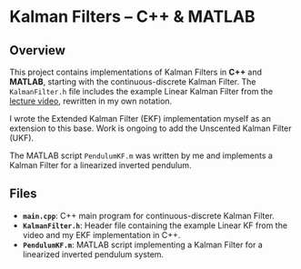 # Kalman Filters – C++ & MATLAB

## Overview  
This project contains implementations of Kalman Filters in **C++** and **MATLAB**, starting with the continuous-discrete Kalman Filter. The `KalmanFilter.h` file includes the example Linear Kalman Filter from the [lecture video](https://www.youtube.com/watch?v=QNRmlgdN-eg), rewritten in my own notation.

I wrote the Extended Kalman Filter (EKF) implementation myself as an extension to this base. Work is ongoing to add the Unscented Kalman Filter (UKF).

The MATLAB script `PendulumKF.m` was written by me and implements a Kalman Filter for a linearized inverted pendulum.

## Files

- **`main.cpp`**: C++ main program for continuous-discrete Kalman Filter.  
- **`KalmanFilter.h`**: Header file containing the example Linear KF from the video and my EKF implementation in C++.  
- **`PendulumKF.m`**: MATLAB script implementing a Kalman Filter for a linearized inverted pendulum system.
